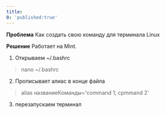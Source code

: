 ```yaml
---
title:
0: 'published:true'
---
```


**Проблема** Как создать свою команду для терминала Linux

**Решение** Работает на Mint.
1. Открываем ~/.bashrc 
>nano ~/.bashrc
2. Прописывает алиас в конце файла
> alias названиеКоманды='command 1; cpmmand 2'
3. перезапускаем терминал 